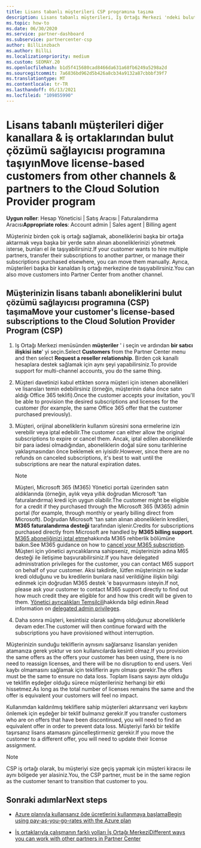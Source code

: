```yaml
---
title: Lisans tabanlı müşterileri CSP programına taşıma
description: Lisans tabanlı müşterileri, Iş Ortağı Merkezi 'ndeki bulut çözümü sağlayıcısı (CSP) programına diğer kanallardan veya başka bir iş ortağından taşımayı öğrenin.
ms.topic: how-to
ms.date: 06/30/2020
ms.service: partner-dashboard
ms.subservice: partnercenter-csp
author: BillLinzbach
ms.author: BillLi
ms.localizationpriority: medium
ms.custom: SEOMAY.20
ms.openlocfilehash: b1d5f415680cad8466da631a68fb6249a5298a2d
ms.sourcegitcommit: 7a6836bd962d5b426a8cb34a9132a87cbbbf39f7
ms.translationtype: MT
ms.contentlocale: tr-TR
ms.lasthandoff: 05/13/2021
ms.locfileid: "109855990"
---
```

# <a name="move-license-based-customers-from-other-channels--partners-to-the-cloud-solution-provider-program"></a><span data-ttu-id="88c22-103">Lisans tabanlı müşterileri diğer kanallara & iş ortaklarından bulut çözümü sağlayıcısı programına taşıyın</span><span class="sxs-lookup"><span data-stu-id="88c22-103">Move license-based customers from other channels & partners to the Cloud Solution Provider program</span></span>

<span data-ttu-id="88c22-104">**Uygun roller**: Hesap Yöneticisi | Satış Aracısı | Faturalandırma Aracısı</span><span class="sxs-lookup"><span data-stu-id="88c22-104">**Appropriate roles**: Account admin | Sales agent | Billing agent</span></span>

<span data-ttu-id="88c22-105">Müşteriniz birden çok iş ortağı sağlamak, aboneliklerini başka bir ortağa aktarmak veya başka bir yerde satın alınan aboneliklerinizi yönetmek isterse, bunları el ile taşıyabilirsiniz.</span><span class="sxs-lookup"><span data-stu-id="88c22-105">If your customer wants to hire multiple partners, transfer their subscriptions to another partner, or manage their subscriptions purchased elsewhere, you can move them manually.</span></span> <span data-ttu-id="88c22-106">Ayrıca, müşterileri başka bir kanaldan Iş ortağı merkezine de taşıyabilirsiniz.</span><span class="sxs-lookup"><span data-stu-id="88c22-106">You can also move customers into Partner Center from another channel.</span></span>

## <a name="move-your-customers-license-based-subscriptions-to-the-cloud-solution-provider-program-csp"></a><span data-ttu-id="88c22-107">Müşterinizin lisans tabanlı aboneliklerini bulut çözümü sağlayıcısı programına (CSP) taşıma</span><span class="sxs-lookup"><span data-stu-id="88c22-107">Move your customer's license-based subscriptions to the Cloud Solution Provider Program (CSP)</span></span>

1. <span data-ttu-id="88c22-108">Iş Ortağı Merkezi menüsünden **müşteriler** ' i seçin ve ardından **bir satıcı ilişkisi iste**' yi seçin.</span><span class="sxs-lookup"><span data-stu-id="88c22-108">Select **Customers** from the Partner Center menu and then select **Request a reseller relationship**.</span></span> <span data-ttu-id="88c22-109">Birden çok kanallı hesaplara destek sağlamak için aynı şeyi yapabilirsiniz.</span><span class="sxs-lookup"><span data-stu-id="88c22-109">To provide support for multi-channel accounts, you do the same thing.</span></span>

2. <span data-ttu-id="88c22-110">Müşteri davetinizi kabul ettikten sonra müşteri için istenen abonelikleri ve lisansları temin edebilirsiniz (örneğin, müşterinin daha önce satın aldığı Office 365 teklifi).</span><span class="sxs-lookup"><span data-stu-id="88c22-110">Once the customer accepts your invitation, you'll be able to provision the desired subscriptions and licenses for the customer (for example, the same Office 365 offer that the customer purchased previously).</span></span>

3. <span data-ttu-id="88c22-111">Müşteri, orijinal aboneliklerin kullanım süresini sona ermelerine izin verebilir veya iptal edebilir.</span><span class="sxs-lookup"><span data-stu-id="88c22-111">The customer can either allow the original subscriptions to expire or cancel them.</span></span> <span data-ttu-id="88c22-112">Ancak, iptal edilen aboneliklerde bir para iadesi olmadığından, aboneliklerin doğal süre sonu tarihlerine yaklaşmasından önce beklemek en iyisidir.</span><span class="sxs-lookup"><span data-stu-id="88c22-112">However, since there are no refunds on canceled subscriptions, it's best to wait until the  subscriptions are near the natural expiration dates.</span></span>


   >[!NOTE]
   ><span data-ttu-id="88c22-113">Müşteri, Microsoft 365 (M365) Yönetici portalı üzerinden satın aldıklarında (örneğin, aylık veya yıllık doğrudan Microsoft 'tan faturalandırma) kredi için uygun olabilir.</span><span class="sxs-lookup"><span data-stu-id="88c22-113">The customer might be eligible for a credit if they purchased through the Microsoft 365 (M365) admin portal (for example, through monthly or yearly billing direct from Microsoft).</span></span> <span data-ttu-id="88c22-114">Doğrudan Microsoft 'tan satın alınan aboneliklerin kredileri, **M365 faturalandırma desteği** tarafından işlenir.</span><span class="sxs-lookup"><span data-stu-id="88c22-114">Credits for subscriptions purchased directly from Microsoft are handled by **M365 billing support**.</span></span> <span data-ttu-id="88c22-115">[M365 aboneliğinizi iptal etme](/microsoft-365/commerce/subscriptions/cancel-your-subscription)hakkında M365 rehberlik bölümüne bakın.</span><span class="sxs-lookup"><span data-stu-id="88c22-115">See M365 guidance on how to [cancel your M365 subscription](/microsoft-365/commerce/subscriptions/cancel-your-subscription).</span></span> <span data-ttu-id="88c22-116">Müşteri için yönetici ayrıcalıklarına sahipseniz, müşterinizin adına M65 desteği ile iletişime başvurabilirsiniz.</span><span class="sxs-lookup"><span data-stu-id="88c22-116">If you have delegated administration privileges for the customer, you can contact M65 support on behalf of your customer.</span></span> <span data-ttu-id="88c22-117">Aksi takdirde, lütfen müşterinizin ne kadar kredi olduğunu ve bu kredilerin bunlara nasıl verildiğine ilişkin bilgi edinmek için doğrudan M365 destek 'e başvurmasını isteyin.</span><span class="sxs-lookup"><span data-stu-id="88c22-117">If not, please ask your customer to contact M365 support directly to find out how much credit they are eligible for and how this credit will be given to them.</span></span> <span data-ttu-id="88c22-118">[Yönetici ayrıcalıkları Temsilcili](customers-revoke-admin-privileges.md)hakkında bilgi edinin.</span><span class="sxs-lookup"><span data-stu-id="88c22-118">Read information on [delegated admin privileges](customers-revoke-admin-privileges.md).</span></span>


4. <span data-ttu-id="88c22-119">Daha sonra müşteri, kesintisiz olarak sağmış olduğunuz aboneliklerle devam eder.</span><span class="sxs-lookup"><span data-stu-id="88c22-119">The customer will then continue forward with the subscriptions you have provisioned without interruption.</span></span>

<span data-ttu-id="88c22-120">Müşterinizin sunduğu tekliflerin aynısını sağlarsanız lisansları yeniden atamanıza gerek yoktur ve son kullanıcılarda kesinti olmaz.</span><span class="sxs-lookup"><span data-stu-id="88c22-120">If you provision the same offers as the offers your customer has been using, there is no need to reassign licenses, and there will be no disruption to end users.</span></span> <span data-ttu-id="88c22-121">Veri kaybı olmamasını sağlamak için tekliflerin aynı olması gerekir.</span><span class="sxs-lookup"><span data-stu-id="88c22-121">The offers must be the same to ensure no data loss.</span></span> <span data-ttu-id="88c22-122">Toplam lisans sayısı aynı olduğu ve teklifin eşdeğer olduğu sürece müşterileriniz herhangi bir etki hissetmez.</span><span class="sxs-lookup"><span data-stu-id="88c22-122">As long as the total number of licenses remains the same and the offer is equivalent your customers will feel no impact.</span></span>

<span data-ttu-id="88c22-123">Kullanımdan kaldırılmış tekliflere sahip müşterileri aktarırsanız veri kaybını önlemek için eşdeğer bir teklif bulmanız gerekir.</span><span class="sxs-lookup"><span data-stu-id="88c22-123">If you transfer customers who are on offers that have been discontinued, you will need to find an equivalent offer in order to prevent data loss.</span></span> <span data-ttu-id="88c22-124">Müşteriyi farklı bir teklife taşırsanız lisans atamasını güncelleştirmeniz gerekir.</span><span class="sxs-lookup"><span data-stu-id="88c22-124">If you move the customer to a different offer, you will need to update their license assignment.</span></span>

>[!NOTE]
> <span data-ttu-id="88c22-125">CSP iş ortağı olarak, bu müşteriyi size geçiş yapmak için müşteri kiracısı ile aynı bölgede yer alasiniz.</span><span class="sxs-lookup"><span data-stu-id="88c22-125">You, the CSP partner, must be in the same region as the customer tenant to transition that customer to you.</span></span>

## <a name="next-steps"></a><span data-ttu-id="88c22-126">Sonraki adımlar</span><span class="sxs-lookup"><span data-stu-id="88c22-126">Next steps</span></span>

- [<span data-ttu-id="88c22-127">Azure planıyla kullansanız öde ücretlerini kullanmaya başlama</span><span class="sxs-lookup"><span data-stu-id="88c22-127">Begin using pay-as-you-go-rates with the Azure plan</span></span>](azure-plan-get-started.md)
 

- [<span data-ttu-id="88c22-128">İş ortaklarıyla çalışmanın farklı yolları İş Ortağı Merkezi</span><span class="sxs-lookup"><span data-stu-id="88c22-128">Different ways you can work with other partners in Partner Center</span></span>](work-with-other-partners.md)